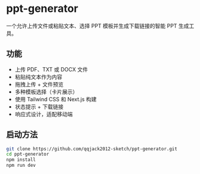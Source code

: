 # ppt-generator

一个允许上传文件或粘贴文本、选择 PPT 模板并生成下载链接的智能 PPT 生成工具。

## 功能

- 上传 PDF、TXT 或 DOCX 文件
- 粘贴纯文本作为内容
- 拖拽上传 + 文件预览
- 多种模板选择（卡片展示）
- 使用 Tailwind CSS 和 Next.js 构建
- 状态提示 + 下载链接
- 响应式设计，适配移动端

## 启动方法

```bash
git clone https://github.com/qqjack2012-sketch/ppt-generator.git
cd ppt-generator
npm install
npm run dev
